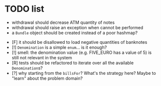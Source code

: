 # TODO list

- withdrawal should decrease ATM quantity of notes
- withdrawal should raise an exception when cannot be performed
- a `Bundle` object should be created instead of a poor hashmap?
* [F] it should be disallowed to load negative quantities of banknotes
* [!] `Denomination` is a simple `enum`... is it enough?
* [!] smell: the denomination value (e.g. FIVE_EURO has a value of 5) is still not relevant in the system
* [R] tests should be refactored to iterate over all the available `Denomination`s?
* [?] why starting from the `billsFor`? What's the strategy here? Maybe to "learn" about the problem domain?